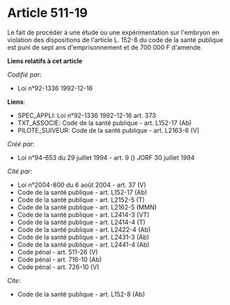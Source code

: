 # Article 511-19

Le fait de procéder à une étude ou une expérimentation sur l'embryon en violation des dispositions de l'article L. 152-8 du
code de la santé publique est puni de sept ans d'emprisonnement et de 700 000 F d'amende.

**Liens relatifs à cet article**

_Codifié par_:

  - Loi n°92-1336 1992-12-16

**Liens**:

  - SPEC_APPLI: Loi n°92-1336 1992-12-16 art. 373
  - TXT_ASSOCIE: Code de la santé publique - art. L152-17 (Ab)
  - PILOTE_SUIVEUR: Code de la santé publique - art. L2163-6 (V)

_Créé par_:

  - Loi n°94-653 du 29 juillet 1994 - art. 9 () JORF 30 juillet 1994

_Cité par_:

  - Loi n°2004-800 du 6 août 2004 - art. 37 (V)
  - Code de la santé publique - art. L152-17 (Ab)
  - Code de la santé publique - art. L2152-5 (T)
  - Code de la santé publique - art. L2162-5 (MMN)
  - Code de la santé publique - art. L2414-3 (VT)
  - Code de la santé publique - art. L2414-4 (T)
  - Code de la santé publique - art. L2422-4 (Ab)
  - Code de la santé publique - art. L2431-3 (Ab)
  - Code de la santé publique - art. L2441-4 (Ab)
  - Code pénal - art. 511-26 (V)
  - Code pénal - art. 716-10 (Ab)
  - Code pénal - art. 726-10 (V)

_Cite_:

  - Code de la santé publique - art. L152-8 (Ab)
